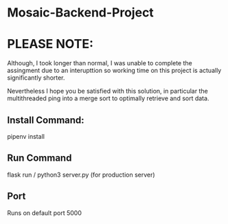 # Mosaic-Backend-Project


# PLEASE NOTE:


Although, I took longer than normal, I was unable to complete the assingment due to an interupttion so working time on this project is actually significantly shorter.

Nevertheless I hope you be satisfied with this solution, in particular the multithreaded ping into a merge sort to optimally retrieve and sort data.

## Install Command: 

pipenv install 


## Run Command

flask run / python3 server.py (for production server)

## Port 

Runs on default port 5000


